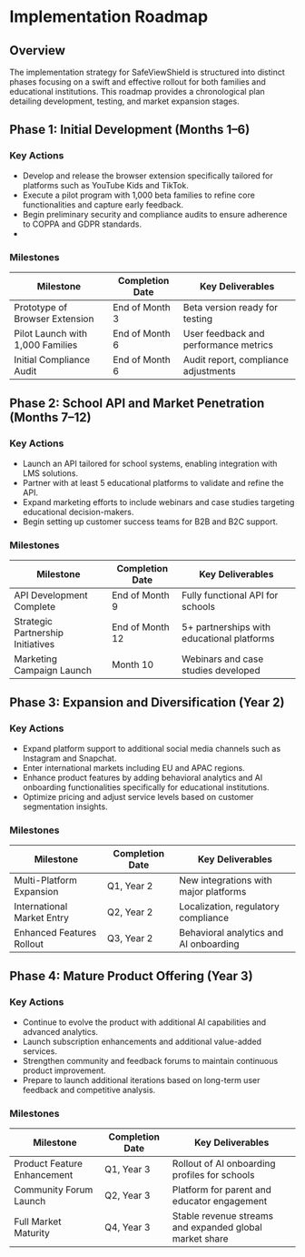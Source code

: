 # Implementation Roadmap

## Overview
The implementation strategy for SafeViewShield is structured into distinct phases focusing on a swift and effective rollout for both families and educational institutions. This roadmap provides a chronological plan detailing development, testing, and market expansion stages.

## Phase 1: Initial Development (Months 1–6)
### Key Actions
- Develop and release the browser extension specifically tailored for platforms such as YouTube Kids and TikTok.
- Execute a pilot program with 1,000 beta families to refine core functionalities and capture early feedback.
- Begin preliminary security and compliance audits to ensure adherence to COPPA and GDPR standards.
- <Add further details on system architecture integration>

### Milestones
| Milestone                         | Completion Date       | Key Deliverables                     |
|-----------------------------------|-----------------------|--------------------------------------|
| Prototype of Browser Extension    | End of Month 3        | Beta version ready for testing       |
| Pilot Launch with 1,000 Families  | End of Month 6        | User feedback and performance metrics|
| Initial Compliance Audit          | End of Month 6        | Audit report, compliance adjustments |

## Phase 2: School API and Market Penetration (Months 7–12)
### Key Actions
- Launch an API tailored for school systems, enabling integration with LMS solutions.
- Partner with at least 5 educational platforms to validate and refine the API.
- Expand marketing efforts to include webinars and case studies targeting educational decision-makers.
- Begin setting up customer success teams for B2B and B2C support.

### Milestones
| Milestone                      | Completion Date       | Key Deliverables                     |
|--------------------------------|-----------------------|--------------------------------------|
| API Development Complete       | End of Month 9        | Fully functional API for schools      |
| Strategic Partnership Initiatives| End of Month 12      | 5+ partnerships with educational platforms |
| Marketing Campaign Launch      | Month 10              | Webinars and case studies developed   |

## Phase 3: Expansion and Diversification (Year 2)
### Key Actions
- Expand platform support to additional social media channels such as Instagram and Snapchat.
- Enter international markets including EU and APAC regions.
- Enhance product features by adding behavioral analytics and AI onboarding functionalities specifically for educational institutions.
- Optimize pricing and adjust service levels based on customer segmentation insights.

### Milestones
| Milestone                     | Completion Date       | Key Deliverables                     |
|-------------------------------|-----------------------|--------------------------------------|
| Multi-Platform Expansion       | Q1, Year 2           | New integrations with major platforms |
| International Market Entry     | Q2, Year 2           | Localization, regulatory compliance |
| Enhanced Features Rollout      | Q3, Year 2           | Behavioral analytics and AI onboarding |

## Phase 4: Mature Product Offering (Year 3)
### Key Actions
- Continue to evolve the product with additional AI capabilities and advanced analytics.
- Launch subscription enhancements and additional value-added services.
- Strengthen community and feedback forums to maintain continuous product improvement.
- Prepare to launch additional iterations based on long-term user feedback and competitive analysis.

### Milestones
| Milestone                         | Completion Date       | Key Deliverables                     |
|-----------------------------------|-----------------------|--------------------------------------|
| Product Feature Enhancement        | Q1, Year 3           | Rollout of AI onboarding profiles for schools |
| Community Forum Launch            | Q2, Year 3           | Platform for parent and educator engagement  |
| Full Market Maturity              | Q4, Year 3           | Stable revenue streams and expanded global market share |